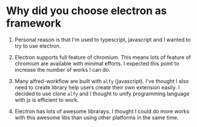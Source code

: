 # Why did you choose electron as framework

1. Personal reason is that I'm used to typescript, javascript and I wanted to try to use electron.

2. Electron supports full feature of chromium. This means lots of feature of chromium are available with minimal efforts. I expected this point to increase the number of works I can do.

3. Many alfred-workflow are built with `alfy` (javascript). I've thought I also need to create library help users create their own extension easily. I decided to use clone `alfy` and I thought to unify programming language with js is efficient to work.

4. Electron has lots of awesome librarays. I thought I could do more works with this awesome libs than using other platforms in the same time.